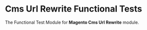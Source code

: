 # Cms Url Rewrite Functional Tests

The Functional Test Module for **Magento Cms Url Rewrite** module.
